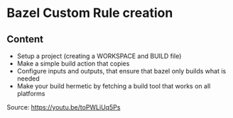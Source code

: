 # Bazel Custom Rule creation
## Content
- Setup a project (creating a WORKSPACE and BUILD file)
- Make a simple build action that copies
- Configure inputs and outputs, that ensure that bazel only builds what is needed
- Make your build hermetic by fetching a build tool that works on all platforms

Source: https://youtu.be/toPWLiUq5Ps



